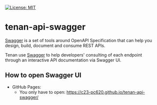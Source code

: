 ﻿[![License: MIT](https://img.shields.io/badge/License-MIT-yellow.svg)](https://opensource.org/licenses/MIT)

# tenan-api-swagger
[Swagger](https://swagger.io/) is a set of tools around OpenAPI Specification that can help you design, build, document and consume REST APIs.

Tenan use [Swagger](https://swagger.io/) to help developers' consulting of each endpoint through an interactive API documentation via Swagger UI.

## How to open Swagger UI

- GitHub Pages:
    - You only have to open: https://c23-pc620.github.io/tenan-api-swagger/
